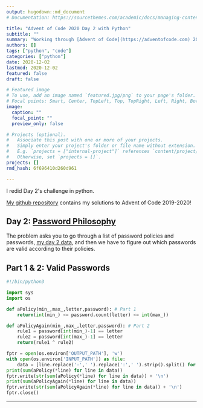 ```yaml
---
output: hugodown::md_document
# Documentation: https://sourcethemes.com/academic/docs/managing-content/

title: "Advent of Code 2020 Day 2 with Python"
subtitle: ""
summary: "Working through [Advent of Code](https://adventofcode.com) 2020!"
authors: []
tags: ["python", "code"]
categories: ["python"]
date: 2020-12-02
lastmod: 2020-12-02
featured: false
draft: false

# Featured image
# To use, add an image named `featured.jpg/png` to your page's folder.
# Focal points: Smart, Center, TopLeft, Top, TopRight, Left, Right, BottomLeft, Bottom, BottomRight.
image:
  caption: ""
  focal_point: ""
  preview_only: false

# Projects (optional).
#   Associate this post with one or more of your projects.
#   Simply enter your project's folder or file name without extension.
#   E.g. `projects = ["internal-project"]` references `content/project/deep-learning/index.md`.
#   Otherwise, set `projects = []`.
projects: []
rmd_hash: 6f696410d260d961

---
```


I redid Day 2's challenge in python.

[My github repository](https://github.com/pritikadasgupta/adventofcode) contains my solutions to Advent of Code 2019-2020!


Day 2: [Password Philosophy](https://adventofcode.com/2020/day/2)
-----------------------------------------------------------

The problem asks you to go through a list of password policies and passwords, [my day 2 data](https://pritikadasgupta.github.io/post/advent-of-code-2020/data/Day2/input), and then we have to figure out which passwords are valid according to their policies.

## Part 1 & 2: Valid Passwords


```python
#!/bin/python3

import sys
import os

def aPolicy(min_,max_,letter,password): # Part 1
	return(int(min_) <= password.count(letter) <= int(max_))

def aPolicyAgain(min_,max_,letter,password): # Part 2
	rule1 = password[int(min_)-1] == letter
	rule2 = password[int(max_)-1] == letter
	return(rule1 ^ rule2)

fptr = open(os.environ['OUTPUT_PATH'], 'w')
with open(os.environ['INPUT_PATH']) as file:
    data = [line.replace('-',' ').replace(':',' ').strip().split() for line in file]
print(sum(aPolicy(*line) for line in data))
fptr.write(str(sum(aPolicy(*line) for line in data)) + '\n')
print(sum(aPolicyAgain(*line) for line in data))
fptr.write(str(sum(aPolicyAgain(*line) for line in data)) + '\n')
fptr.close()
```


----



